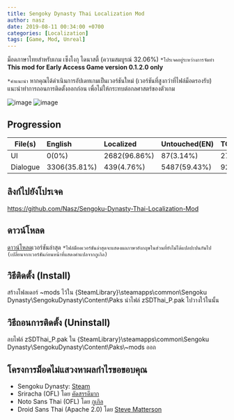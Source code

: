 ```yaml
---
title: Sengoky Dynasty Thai Localization Mod
author: nasz
date: 2019-08-11 00:34:00 +0700
categories: [Localization]
tags: [Game, Mod, Unreal]
---
```


ม็อดภาษาไทยสำหรับเกม เซ็งโงกุ ไดนาสตี้ (ความสมบูรณ์ 32.06%) `*โปรเจคอยู่ระหว่างการจัดทำ` 
**This mod for Early Access Game version 0.1.2.0 only** 

`*คำแนะนำ` หากคุณได้ดำเนินการอัปเดทเกมเป็นเวอร์ชันใหม่ (เวอร์ชันที่สูงกว่าที่ไฟล์ม็อดรองรับ) แนะนำทำการถอนการติดตั้งออกก่อน เพื่อไม่ให้กระทบต่อกลศาสตร์ของตัวเกม

![image](https://github.com/Nasz/Sengoku-Dynasty-Thai-Localization-Mod/assets/384751/6ca9ef73-8ea9-40fb-afd8-edba379ef6a5)
![image](https://github.com/Nasz/Sengoku-Dynasty-Thai-Localization-Mod/assets/384751/147a48df-50a3-40ba-aaf5-08d427764627)

## Progression

| File(s)             | English      | Localized   | Untouched(EN)  | TOTAL |
|---------------------|:-------------|:------------|:---------------|:------|
| UI                  | 0(0%)        | 2682(96.86%)| 87(3.14%)      | 2769  |
| Dialogue            | 3306(35.81%) | 439(4.76%)  | 5487(59.43%)   | 9232  |

## ลิงก์ไปยังโปรเจค
 <https://github.com/Nasz/Sengoku-Dynasty-Thai-Localization-Mod> 

## ดาวน์โหลด
[ดาวน์โหลด](https://github.com/Nasz/Sengoku-Dynasty-Thai-Localization-Mod/releases/latest)เวอร์ชันล่าสุด
`*ไฟล์ม็อดเวอร์ชันล่าสุดจะแสดงผลภาษาอังกฤษในส่วนที่ยังไม่ได้แปลปะปนกันไป (เปลี่ยนจากเวอร์ชันก่อนหน้าที่แสดงคำแปลจากกูเกิล)`

## วิธีติดตั้ง (Install)
สร้างโฟลเดอร์ ~mods ไว้ใน {SteamLibrary}\steamapps\common\Sengoku Dynasty\SengokuDynasty\Content\Paks
นำไฟล์ zSDThai_P.pak ไปวางใว้ในนั้น

## วิธีถอนการติดตั้ง (Uninstall)
ลบไฟล์ zSDThai_P.pak ใน {SteamLibrary}\steamapps\common\Sengoku Dynasty\SengokuDynasty\Content\Paks\\~mods ออก

## โครงการม็อดไม่แสวงหาผลกำไรขอขอบคุณ
+ Sengoku Dynasty: [Steam](https://store.steampowered.com/app/1702010/)
+ Sriracha (OFL) โดย [คัดสรรดีมาก](https://www.cadsondemak.com/)
+ Noto Sans Thai (OFL) โดย [กูเกิล](https://fonts.google.com/noto)
+ Droid Sans Thai (Apache 2.0) โดย [Steve Matterson](https://en.wikipedia.org/wiki/Droid_(typeface))